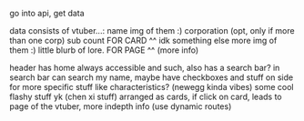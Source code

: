 go into api, get data

data consists of vtuber...:
name
img of them :)
corporation (opt, only if more than one corp)
sub count
FOR CARD ^^
idk something else
more img of them :)
little blurb of lore.
FOR PAGE ^^ (more info)

header has home always accessible and such, also has a search bar?
in search bar can search my name, maybe have checkboxes and stuff on side for more specific stuff like characteristics? (newegg kinda vibes)
some cool flashy stuff yk (chen xi stuff)
arranged as cards, if click on card, leads to page of the vtuber, more indepth info (use dynamic routes)